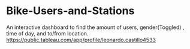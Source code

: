 # Bike-Users-and-Stations
An interactive dashboard to find the amount of users, gender(Toggled) , time of day, and to/from location.
https://public.tableau.com/app/profile/leonardo.castillo4533
